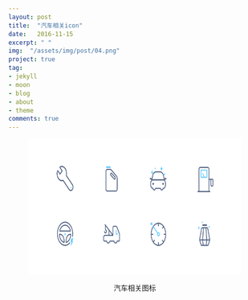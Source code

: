 ```yaml
---
layout: post
title:  "汽车相关icon"
date:   2016-11-15
excerpt: " "
img:  "/assets/img/post/04.png"
project: true
tag:
- jekyll 
- moon
- blog
- about
- theme
comments: true
---
```



<figure><img src="/assets/img/post/04.png" style="width: 640px; height: 270px;"></figure>
<center>
	<figcaption>汽车相关图标</figcaption>
</center>
<br>
